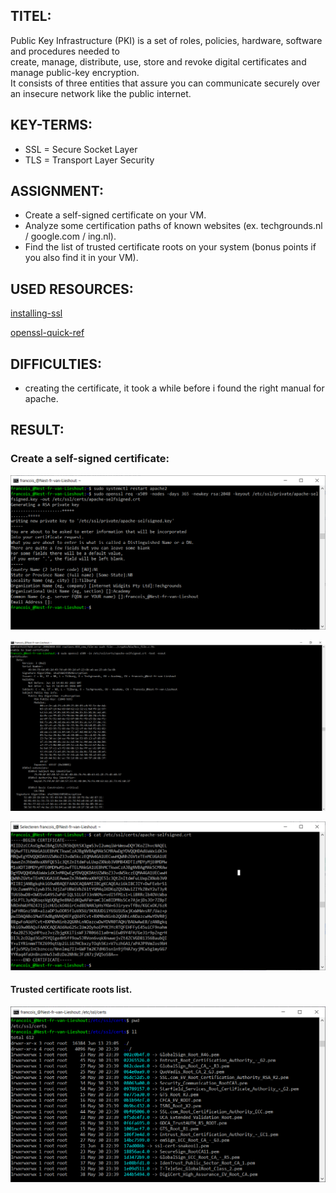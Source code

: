 ## TITEL:

Public Key Infrastructure (PKI) is a set of roles, policies, hardware, software and procedures needed to  
create, manage, distribute, use, store and revoke digital certificates and manage public-key encryption.  
It consists of three entities that assure you can communicate securely over an insecure network like the public internet.  


## KEY-TERMS:

* SSL = Secure Socket Layer
* TLS = Transport Layer Security

## ASSIGNMENT:

* Create a self-signed certificate on your VM.  
* Analyze some certification paths of known websites (ex. techgrounds.nl / google.com / ing.nl).  
* Find the list of trusted certificate roots on your system (bonus points if you also find it in your VM).  



## USED RESOURCES:

[installing-ssl](https://www.atlantic.net/dedicated-server-hosting/how-to-create-and-install-a-self-signed-ssl-certificate-on-ubuntu-20-04/)

[openssl-quick-ref](https://www.digicert.com/kb/ssl-support/openssl-quick-reference-guide.htm)

## DIFFICULTIES:

* creating the certificate, it took a while before i found the right manual for apache.

## RESULT:

### Create a self-signed certificate:
 

![selfsigned-certificate](../00_includes/SCREENSHOTS/Security/SEC-06-1.1_creating_certificate.png)


![verification-CSR](../00_includes/SCREENSHOTS/Security/SEC-06-1.2_certificate.png)

![certificate-key](../00_includes/SCREENSHOTS/Security/SEC-06-1.3_certificate.key.png)

#### Trusted certificate roots list.

![trusted-certificate-roots-list](../00_includes/SCREENSHOTS/Security/SEC-06_trusted-root-cert.png)



